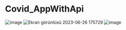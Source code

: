 # Covid_AppWithApi
![image](https://github.com/balkayunus7/Covid_AppWithApi/assets/98759759/7b716267-8a0a-435a-93fa-380b3aa2c719)
![Ekran görüntüsü 2023-06-26 175729](https://github.com/balkayunus7/Covid_AppWithApi/assets/98759759/8fb6f4db-a9cb-49c8-8df4-6a000c4cb98f)
![image](https://github.com/balkayunus7/Covid_AppWithApi/assets/98759759/89074e45-f221-4ea5-8d50-e77b26f34e8b)
